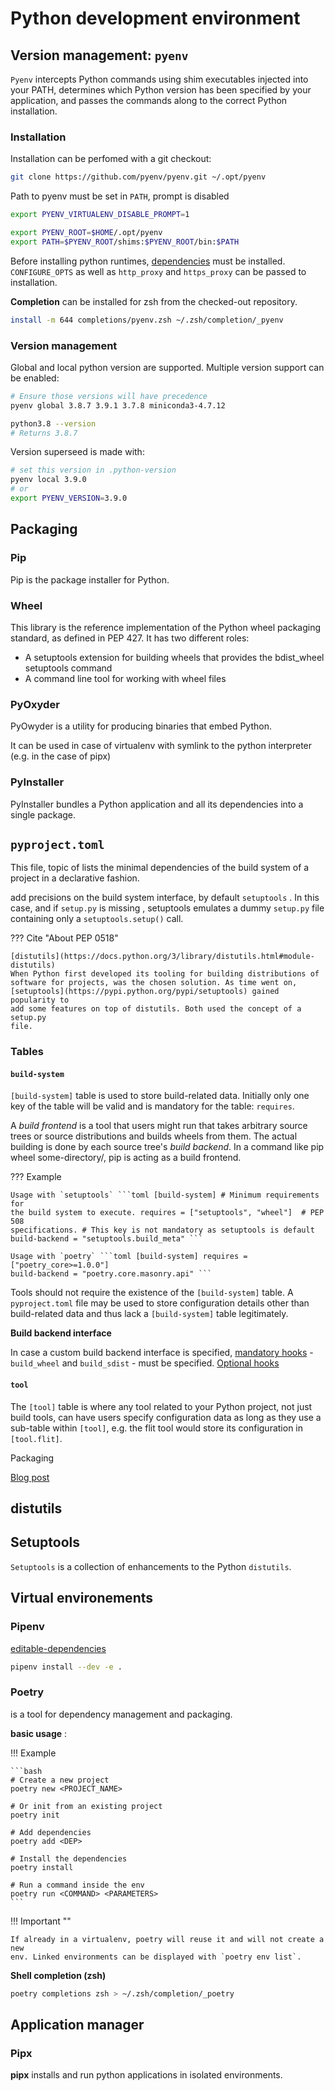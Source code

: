 # Python development environment

## Version management: `pyenv`

`Pyenv` <badge-stars repo='pyenv/pyenv'></badge-stars> intercepts Python
commands using shim executables injected into your PATH, determines which Python
version has been specified by your application, and passes the commands along
to the correct Python installation.

### Installation

<badge-doc href='https://github.com/pyenv/pyenv#basic-github-checkout'>
</badge-doc>

Installation can be perfomed with a git checkout:

```bash
git clone https://github.com/pyenv/pyenv.git ~/.opt/pyenv
```

Path to pyenv must be set in `PATH`, prompt is disabled

```bash
export PYENV_VIRTUALENV_DISABLE_PROMPT=1

export PYENV_ROOT=$HOME/.opt/pyenv
export PATH=$PYENV_ROOT/shims:$PYENV_ROOT/bin:$PATH
```

Before installing python runtimes,
[dependencies](https://github.com/pyenv/pyenv/wiki#suggested-build-environment)
must be installed. `CONFIGURE_OPTS` as well as `http_proxy` and `https_proxy`
can be passed to installation.

**Completion** can be installed for zsh from the checked-out repository.

```bash
install -m 644 completions/pyenv.zsh ~/.zsh/completion/_pyenv
```

### Version management

Global and local python version are supported. Multiple version support can be
enabled:

```bash
# Ensure those versions will have precedence
pyenv global 3.8.7 3.9.1 3.7.8 miniconda3-4.7.12

python3.8 --version
# Returns 3.8.7
```

Version superseed is made with:

```bash
# set this version in .python-version
pyenv local 3.9.0
# or
export PYENV_VERSION=3.9.0
```

## Packaging

### Pip

Pip <badge-stars repo='pypa/pip'></badge-stars> <badge-doc
href="https://pip.pypa.io/en/stable"></badge-doc> is the package installer for
Python.

### Wheel

This library <badge-stars repo='pypa/wheel'></badge-stars> <badge-doc
href="https://wheel.readthedocs.io/"></badge-doc> <badge-pep
nr='427'></badge-pep> <badge-pep nr='425'></badge-pep> is the reference
implementation of the Python wheel packaging standard, as defined in PEP 427. It
has two different roles:

- A setuptools extension for building wheels that provides the bdist_wheel
  setuptools command
- A command line tool for working with wheel files

### PyOxyder

PyOwyder <badge-stars repo='indygreg/PyOxidizer'></badge-stars> <badge-doc
href='https://pyoxidizer.readthedocs.io'></badge-doc> is a utility for producing
binaries that embed Python.

It can be used in case of virtualenv with symlink to the python interpreter
(e.g. in the case of pipx)

### PyInstaller

PyInstaller <badge-stars repo='pyinstaller/pyinstaller'></badge-stars>
<badge-doc href='https://pyoxidizer.readthedocs.io'></badge-doc> bundles a
Python application and all its dependencies into a single package.

## `pyproject.toml`

This file, topic of <badge-pep nr='518'></badge-pep> lists the minimal
dependencies of the build system of a project in a declarative fashion.

<badge-pep nr='517'></badge-pep> add precisions on the build system interface,
by default `setuptools` <badge-doc
href='https://pip.pypa.io/en/stable/reference/pip/#build-system-interface'></badge-doc>.
In this case, and if `setup.py` is missing <badge-doc
href='https://setuptools.readthedocs.io/en/latest/setuptools.html#setup-cfg-only-projects'></badge-doc>,
setuptools emulates a dummy `setup.py` file containing only a
`setuptools.setup()` call.


??? Cite "About PEP 0518"

    [distutils](https://docs.python.org/3/library/distutils.html#module-distutils)
    When Python first developed its tooling for building distributions of
    software for projects, was the chosen solution. As time went on,
    [setuptools](https://pypi.python.org/pypi/setuptools) gained popularity to
    add some features on top of distutils. Both used the concept of a setup.py
    file.

### Tables

#### `build-system`

`[build-system]` table is used to store build-related data. Initially only one
key of the table will be valid and is mandatory for the table: `requires`.


A *build frontend* is a tool that users might run that takes arbitrary source
trees or source distributions and builds wheels from them. The actual building
is done by each source tree's *build backend*. In a command like pip wheel
some-directory/, pip is acting as a build frontend.

??? Example


    Usage with `setuptools` ```toml [build-system] # Minimum requirements for
    the build system to execute. requires = ["setuptools", "wheel"]  # PEP 508
    specifications. # This key is not mandatory as setuptools is default
    build-backend = "setuptools.build_meta" ```

    Usage with `poetry` ```toml [build-system] requires = ["poetry_core>=1.0.0"]
    build-backend = "poetry.core.masonry.api" ```

Tools should not require the existence of the `[build-system]` table. A
`pyproject.toml` file may be used to store configuration details other than
build-related data and thus lack a `[build-system]` table legitimately.

**Build backend interface**

In case a custom build backend interface is specified, [mandatory
hooks](https://www.python.org/dev/peps/pep-0517/#mandatory-hooks) -
`build_wheel` and `build_sdist` - must be specified. [Optional
hooks](https://www.python.org/dev/peps/pep-0517/#optional-hooks)

#### `tool`

The `[tool]` table is where any tool related to your Python project, not just
build tools, can have users specify configuration data as long as they use a
sub-table within `[tool]`, e.g. the flit tool would store its configuration in
`[tool.flit]`.

 Packaging

<badge-doc href='https://packaging.python.org/overview/' logo='python'>
</badge-doc>


[Blog post](https://snarky.ca/what-the-heck-is-pyproject-toml/)

## distutils

## Setuptools

`Setuptools` <badge-stars repo='pypa/setuptools'></badge-stars> <badge-doc
href='https://setuptools.readthedocs.io/en/latest/'></badge-doc> is a collection
of enhancements to the Python `distutils`.

## Virtual environements

### Pipenv

<badge-stars repo='pypa/pipenv'></badge-stars> <badge-doc href="https://pipenv-fork.readthedocs.io"></badge-doc>

[editable-dependencies](https://pipenv-fork.readthedocs.io/en/latest/basics.html#editable-dependencies-e-g-e)

```bash
pipenv install --dev -e .
```

### Poetry

<badge-stars repo='python-poetry/poetry'></badge-stars> <badge-doc href="https://python-poetry.org/docs/"></badge-doc> is a tool for dependency management and packaging.

**basic usage** <badge-doc href='https://python-poetry.org/docs/basic-usage/'></badge-doc> :

!!! Example

    ```bash
    # Create a new project
    poetry new <PROJECT_NAME>

    # Or init from an existing project
    poetry init

    # Add dependencies
    poetry add <DEP>

    # Install the dependencies
    poetry install

    # Run a command inside the env
    poetry run <COMMAND> <PARAMETERS>
    ```

!!! Important ""

    If already in a virtualenv, poetry will reuse it and will not create a new
    env. Linked environments can be displayed with `poetry env list`.


**Shell completion (zsh)**

```bash
poetry completions zsh > ~/.zsh/completion/_poetry
```

## Application manager

### Pipx

**pipx** <badge-stars repo='pipxproject/pipx'></badge-stars> <badge-doc href="https://pipxproject.github.io/pipx"></badge-doc> installs and run python applications in isolated environments.
